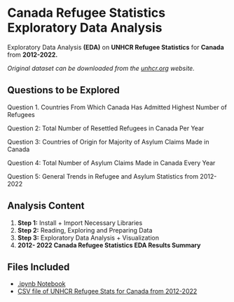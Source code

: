 # Canada Refugee Statistics Exploratory Data Analysis

Exploratory Data Analysis **(EDA)** on **UNHCR Refugee Statistics** for **Canada** from **2012-2022.**

_Original dataset can be downloaded from the [unhcr.org](https://www.unhcr.org/refugee-statistics/download/?url=8tIY7I) website._

## Questions to be Explored

Question 1. Countries From Which Canada Has Admitted Highest Number of Refugees

Question 2: Total Number of Resettled Refugees in Canada Per Year

Question 3: Countries of Origin for Majority of Asylum Claims Made in Canada

Question 4: Total Number of Asylum Claims Made in Canada Every Year

Question 5: General Trends in Refugee and Asylum Statistics from 2012-2022


## Analysis Content

1. **Step 1:** Install + Import Necessary Libraries
2. **Step 2:** Reading, Exploring and Preparing Data
3. **Step 3:** Exploratory Data Analysis + Visualization
4. **2012- 2022 Canada Refugee Statistics EDA Results Summary**

## Files Included
- [.ipynb Notebook](https://github.com/xavimmesia/canada-refugee-eda/blob/main/Canada%20Refugee%20Statistics%20Exploratory%20Data%20Analysis.ipynb)
- [CSV file of UNHCR Refugee Stats for Canada from 2012-2022](can-stats-2012-22.csv)

